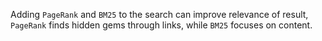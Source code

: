 Adding `PageRank` and `BM25` to the search can improve relevance of result, `PageRank` finds hidden gems through links, while `BM25` focuses on content.  